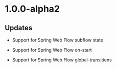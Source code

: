 # 1.0.0-alpha2

## Updates

- Support for Spring Web Flow subflow state

- Support for Spring Web Flow on-start

- Support for Spring Web Flow global-transitions

